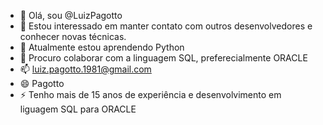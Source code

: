 - 👋 Olá, sou @LuizPagotto
- 👀 Estou interessado em manter contato com outros desenvolvedores e conhecer novas técnicas.
- 🌱 Atualmente estou aprendendo Python
- 💞️ Procuro colaborar com a linguagem SQL, preferecialmente ORACLE
- 📫 luiz.pagotto.1981@gmail.com
- 😄 Pagotto
- ⚡ Tenho mais de 15 anos de experiência e desenvolvimento em liguagem SQL para ORACLE
